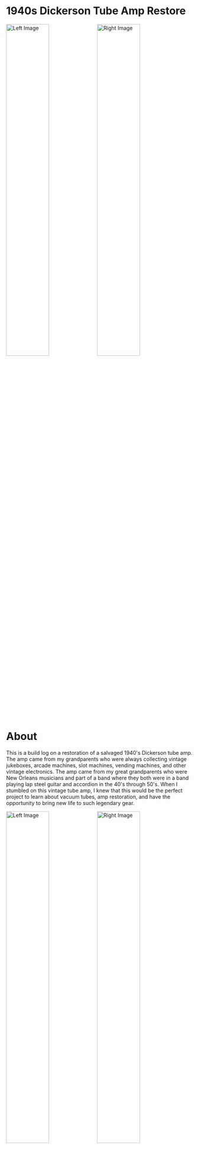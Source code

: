 # 1940s Dickerson Tube Amp Restore

<p align="left">
  <img src="https://github.com/user-attachments/assets/645d1149-88da-4d76-9d55-1ae71cb736c1" width="48%" height="48%" alt="Left Image">
  <img src="https://github.com/user-attachments/assets/7ed48e65-59fb-4d7f-88f8-652cb52f060e" width="48%" height="48%" alt="Right Image">
</p> 


# About
This is a build log on a restoration of a salvaged 1940's Dickerson tube amp. The amp came from my grandparents who were always collecting vintage jukeboxes, arcade machines, slot machines, vending machines, and other vintage electronics. The amp came from my great grandparents who were New Orleans musicians and part of a band where they both were in a band playing lap steel guitar and accordion in the 40's through 50's. When I stumbled on this vintage tube amp, I knew that this would be the perfect project to learn about vacuum tubes, amp restoration, and have the opportunity to bring new life to such legendary gear. 

<p align="left">
  <img src="https://github.com/user-attachments/assets/0cc5638d-2aa4-4626-9a4b-37657408b8c1" width="48%" height="48%" alt="Left Image">
  <img src="https://github.com/user-attachments/assets/976be195-f448-4a44-baa0-f8da2c6d56ec" width="48%" height="48%" alt="Right Image">
</p> 

![I6](https://github.com/user-attachments/assets/198c0680-5f02-4732-88bc-0f84088d126a)

# History Of Dickerson
Dickerson amplifiers was founded in Southern California by Delbert J. Dickerson and played a huge role in developing amplifiers that were the precursor to the legendary Magnatone brand. The inspiration came from finding a solution to making an electric lap steel guitar and amp for his daughter. With this being the first electric instrument to be patented, this idea caught on fast. Originally designed for Hawaiian guitarists in Southern California, this was one of the first mass-produced steel and amp combos that was commercially successful. 

![US2209016-drawings-page-1](https://github.com/user-attachments/assets/947f42c8-c1a2-40a2-aa15-833724704f0d)

After the shift to Magnatone, business started booming and more units were being sold. Artists such as Buddy Holly, Paul Bigsby, and Lonnie Mack were the early pioneers of Magnatone and helped release new amp technology that created a distinct vibrato reverb. The legacy and history of these amps span a long period of time and have inspired many lap steel, accordion, harmonica, and so many more players. 

For this amp in particular, this model was created in 1947 and used a single-ended design with 6V6 power tubes, Rola field-coil speaker, two inputs, and 5 watts of power. This model was known for its' driven overdrive tone and is comparable to early Supro and Fender Champ amplifiers. The outside finish has a green "mother of pearl" or also known as "mother of toilet" that is very distinct. 

![xwptxyadbov9wfzcqrk0](https://github.com/user-attachments/assets/4c508ae7-564b-4e98-88d6-9b25a5cf652f)

![053aee929880d18f6db7836267eed1d4](https://github.com/user-attachments/assets/f0572574-6d4e-437d-b583-5f17b63c8821)

# Restoration Process
For this amplifier restoration, I have opted to keep everything as original as possible, only replacing the necessary components to preserve the aesthetics and reliably operate. Since this amp used oil capacitors and carbon composition resistors, the components all tested out of tolerance so I replaced those components with their more modern electrolytic and metal film and carbon film counterparts. 

Before ordering the components, I tested for continuity and proper resistance for all of the transfromers and speaker coils. Thankfully, everything was still operational.

### Completed Rewiring
![IMG_6](https://github.com/user-attachments/assets/f2c4b995-21c1-489b-9592-f2b5210dec96)

## Schematic Diagram and Analysis
As the circuit inside the amp was slightly different than any other schematic that I could find online, I traced out the circuit diagram to see what I was working with. Included in the schematic are modifications I added to the circuit for added reliablity and gain.

![1947 Dickerson Amp W Mods V3-1](https://github.com/user-attachments/assets/56a8daae-4e3a-4658-894e-19487797c1af)

[1947 Dickerson Amp W Mods V3.pdf](https://github.com/user-attachments/files/20642794/1947.Dickerson.Amp.W.Mods.V3.pdf)

The design follows a single-ended 6V6 design operating as a Class A amplifier and producing 4 to 5 watts of power. Especially when driven with pedals, this amp puts out some surpisingly serious volume with a smooth, harmonically rich sound. 

### Input Stage
The input stage uses a 6SJ7 pentode tube that will boost the signal enough to be fed into the 6V6 power stage. Since the amp was mostly used for lap steel, accordian, and harmonica, I switched the 510k resistor to a 1Meg resistor to prevent tone sucking from the guitar signal. 

Connected to pin 5 of the 6SJ7 is an RC network that attenuates the guitar signal with a cutoff of 16Hz and sets the tube bias.

fc = 1 / 2pi(10uF)(1kOhm) = 15.92Hz

![image](https://github.com/user-attachments/assets/3c61ea07-2b16-4e17-8fad-9113f64b30e7)

## Power Stage
The power stage uses a 6V6 tube and operates in a single ended configuration where the tube amplifies both the positive and negative peaks of the signal, resulting in a warm tone with tube overdrive capability. 

The output from pin 3 feeds to an output transformer that converts the high impedance output signal to a low impedance signal and removes the high voltage DC offset applied to the amplified AC signal. This also acts as a choke for the power supply that will store current in the primary coil of the transformer and release it if extra power is needed. Such configuration eases the load off of the power supply and vacuum tubes.

The speaker used is called a field coil speaker used before permanent magnent speakers became widely used. The high voltage DC signal from the rectifier tube provides the power needed to power the electromagnent in the speaker. These types of speakers are known for their dynamic and warm distinct tone. 

On pin 8 of the 6V6, an RC network attentuates the guitar tone to 27Hz, sets the bias, and sets the amount of headroom the tube has before distorting. 

### Screen Mod
A modification I installed in the amp is called the screen mod. Adding a 500 ohm resistor in series to pin 4 of the 6V6 tube decreases the current and increases drive and distortion. The higher the resistance, the more compression and drive the tube will have. It really changed the tonal characteristics and made for a much fuller sound. 

fc = 1 / 2pi(20uF)(300) = 26.53Hz

![image](https://github.com/user-attachments/assets/311a54b7-e951-4daa-b1ee-7a136d6da77d)


## Power Supply Stage
The power supply stage uses an iso-transformer to convert the 120VAC from the wall to the various voltages needed for operation. The 365VAC signal is rectified to DC with a 5Y3GT rectifier tube for the amp. The infamous .05uF death cap was removed in the final restoration due to safety concerns if the capacitor fails where 120VAC at 10 amps can be shorted to ground. I also upgraded to a 3 prong cable for added safety since the chassis will be grounded.

Instead of the three capacitor can capacitor, I opted to just replace it with three seperate 20uF electrolytic capacitors. Such designs were used back in the day to save space and money, though with reliable and cheap capacitors nowadays you can use seperate capacitors. As a result, I was able to install the capacitors close to the power suppply rails to reduce noise. To keep the vintage look, I left the can capacitor installed in the socket. 

### Protection Diode Mod
This mod came from Rob Robinette's website filled with many tube amp mods. This mod is called the protection diode mod and helps decrease rectifier tube load and increases the life span of the 5Y3 tube. I used UF4007 diodes for my amp but 1N4007 diodes can also be used. 

![image](https://github.com/user-attachments/assets/7e0947d7-b236-42a6-a0a2-de074fe74ca9)

### Disharge Resistor
This mod disharges residual charges from the capacitors in the circuit to ground when powered off. I used a 1Meg resistor but anything greater than 100kOhm will suffice. There is no effect on tone, this is purely for added safety when working with the components on the chassis. 

![image](https://github.com/user-attachments/assets/df712653-85c9-4ae4-b6ad-6cd690788e33)

# Aesthetics
The condition of the amp was super rusted and dirty when I first received it. In an effort to preserve the original finish and logo, I took extra care in the cleaning process. For the metal chassis, I used a wire brush and WD-40 to remove a large portion of the rust. I was not able to get all of the rust off, but it already looks so much better without having to repaint the chassis. The handle was sanded and soaked in Muriatic Acid for 24 hours which removed all of the rust for a brand new finish. 

For the mother of pearl vinyl, I used mineral oil and a soft towel to carefully clean and restore the finish. Contact cement was also used to place back the peeling parts of the vinyl. 

# Finished Product
This amp really came a long way and I learned a ton on how vacuum tubes work and the restoration process. Super happy that I was able to bring new life to such a vintage amp! The amp sounds great on its' own and even better when driven with a tube screamer, fuzz face, or Klon type overdrive. 

As I make any upgrades or updates, I will update this repository.

Here are some good resources that I used to help restore this amp.

https://www.reddit.com/r/GuitarAmps/comments/1ksckc8/found_this_1940s_dickerson_tube_amp_is_it_worth/

https://www.reddit.com/r/ToobAmps/comments/1kvfkn3/1940s_dickerson_tube_amp_restore_quick_question/
